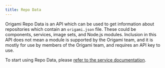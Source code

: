 ```yaml
---
title: Repo Data
---
```



Origami Repo Data is an API which can be used to get information about repositories which contain an `origami.json` file. These could be components, services, image sets, and Node.js modules. Inclusion in this API does not mean a module is supported by the Origami team, and it is mostly for use by members of the Origami team, and requires an API key to use.

To start using Repo Data, please <a href="https://origami-repo-data.ft.com/" class="o-typography-link--external">refer to the service documentation</a>.

